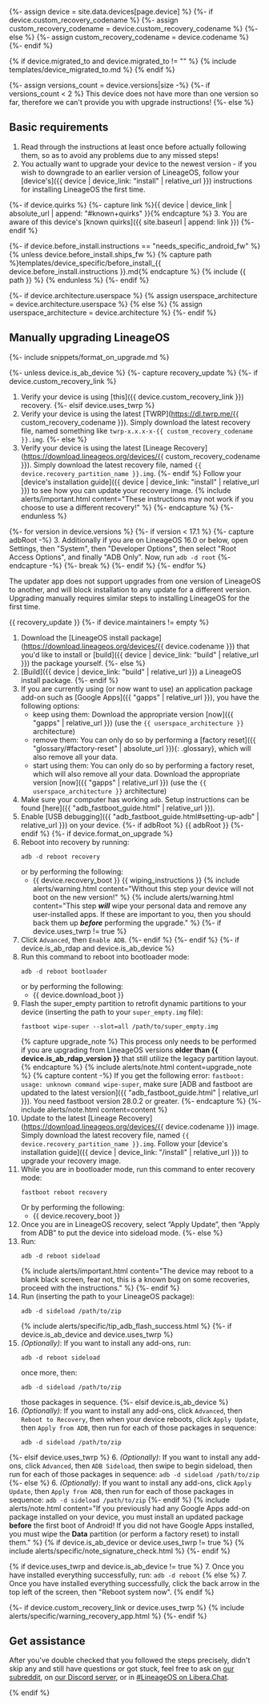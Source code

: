 {%- assign device = site.data.devices[page.device] %}
{%- if device.custom_recovery_codename %}
{%- assign custom_recovery_codename = device.custom_recovery_codename %}
{%- else %}
{%- assign custom_recovery_codename = device.codename %}
{%- endif %}

{% if device.migrated_to and device.migrated_to != "" %}
{% include templates/device_migrated_to.md %}
{% endif %}

{%- assign versions_count = device.versions|size -%}
{%- if versions_count < 2 %}
This device does not have more than one version so far, therefore we can't provide you with upgrade instructions!
{%- else %}

## Basic requirements

1. Read through the instructions at least once before actually following them, so as to avoid any problems due to any missed steps!
2. You actually want to upgrade your device to the newest version - if you wish to downgrade to an earlier version of LineageOS, follow your [device's]({{ device | device_link: "install" | relative_url }}) instructions for installing LineageOS the first time.

{%- if device.quirks %}
{%- capture link %}{{ device | device_link | absolute_url | append: "#known+quirks" }}{% endcapture %}
3. You are aware of this device's [known quirks]({{ site.baseurl | append: link }})
{%- endif %}

{%- if device.before_install.instructions == "needs_specific_android_fw" %}
{% unless device.before_install.ships_fw %}
{% capture path %}templates/device_specific/before_install_{{ device.before_install.instructions }}.md{% endcapture %}
{% include {{ path }} %}
{% endunless %}
{%- endif %}

{%- if device.architecture.userspace %}
{% assign userspace_architecture = device.architecture.userspace %}
{% else %}
{% assign userspace_architecture = device.architecture %}
{%- endif %}

## Manually upgrading LineageOS

{%- include snippets/format_on_upgrade.md %}

{%- unless device.is_ab_device %}
{%- capture recovery_update %}
{%- if device.custom_recovery_link %}
1. Verify your device is using [this]({{ device.custom_recovery_link }}) recovery.
{%- elsif device.uses_twrp %}
1. Verify your device is using the latest [TWRP](https://dl.twrp.me/{{ custom_recovery_codename }}). Simply download the latest recovery file, named something like `twrp-x.x.x-x-{{ custom_recovery_codename }}.img`.
{%- else %}
1. Verify your device is using the latest [Lineage Recovery](https://download.lineageos.org/devices/{{ custom_recovery_codename }}). Simply download the latest recovery file, named `{{ device.recovery_partition_name }}.img`.
{%- endif %}
Follow your [device's installation guide]({{ device | device_link: "install" | relative_url }}) to see how you can update your recovery image.
    {% include alerts/important.html content="These instructions may not work if you choose to use a different recovery!" %}
{%- endcapture %}
{%- endunless %}

{%- for version in device.versions %}
{%- if version < 17.1 %}
{%- capture adbRoot -%}
3. Additionally if you are on LineageOS 16.0 or below, open Settings, then "System", then "Developer Options", then select "Root Access Options", and finally "ADB Only". Now, run `adb -d root`
{%- endcapture -%}
{%- break %}
{%- endif %}
{%- endfor %}

The updater app does not support upgrades from one version of LineageOS to another, and will block installation to any update for a different version. Upgrading manually requires similar steps to installing LineageOS for the first time.

{{ recovery_update }}
{%- if device.maintainers != empty %}
1. Download the [LineageOS install package](https://download.lineageos.org/devices/{{ device.codename }}) that you'd like to install or [build]({{ device | device_link: "build" | relative_url }}) the package yourself.
{%- else %}
1. [Build]({{ device | device_link: "build" | relative_url }}) a LineageOS install package.
{%- endif %}
2. If you are currently using (or now want to use) an application package add-on such as [Google Apps]({{ "gapps" | relative_url }}), you have the following options:
    - keep using them: Download the appropriate version [now]({{ "gapps" | relative_url }}) (use the `{{ userspace_architecture }}` architecture)
    - remove them: You can only do so by performing a [factory reset]({{ "glossary/#factory-reset" | absolute_url }}){: .glossary}, which will also remove all your data.
    - start using them: You can only do so by performing a factory reset, which will also remove all your data. Download the appropriate version [now]({{ "gapps" | relative_url }}) (use the `{{ userspace_architecture }}` architecture)
3. Make sure your computer has working `adb`. Setup instructions can be found [here]({{ "adb_fastboot_guide.html" | relative_url }}).
4. Enable [USB debugging]({{ "adb_fastboot_guide.html#setting-up-adb" | relative_url }}) on your device.
{%- if adbRoot %}
{{ adbRoot }}
{%- endif %}
{%- if device.format_on_upgrade %}
4. Reboot into recovery by running:
    ```
    adb -d reboot recovery
    ```
    or by performing the following:
    * {{ device.recovery_boot }}
{{ wiping_instructions }}
    {% include alerts/warning.html content="Without this step your device will not boot on the new version!" %}
    {% include alerts/warning.html content="This step ***will*** wipe your personal data and remove any user-installed apps. If these are important to you, then you should back them up ***before*** performing the upgrade." %}
{%- if device.uses_twrp != true %}
6. Click `Advanced`, then `Enable ADB`.
{%- endif %}
{%- endif %}
{%- if device.is_ab_rdap and device.is_ab_device %}
4. Run this command to reboot into bootloader mode:
    ```
    adb -d reboot bootloader
    ```
    or by performing the following:
    * {{ device.download_boot }}
5. Flash the super_empty partition to retrofit dynamic partitions to your device (inserting the path to your `super_empty.img` file):
    ```
    fastboot wipe-super --slot=all /path/to/super_empty.img
    ```
    {% capture upgrade_note %}
    This process only needs to be performed if you are upgrading from LineageOS versions **older than {{ device.is_ab_rdap_version }}** that still utilize the legacy partition layout.
    {% endcapture %}
    {% include alerts/note.html content=upgrade_note %}
    {% capture content -%}
    If you get the following error: `fastboot: usage: unknown command wipe-super`, make sure [ADB and fastboot are updated to the latest version]({{ "adb_fastboot_guide.html" | relative_url }}). You need fastboot version 28.0.2 or greater.
    {%- endcapture %}
    {%- include alerts/note.html content=content %}
7. Update to the latest [Lineage Recovery](https://download.lineageos.org/devices/{{ device.codename }}) image. Simply download the latest recovery file, named `{{ device.recovery_partition_name }}.img`.
Follow your [device's installation guide]({{ device | device_link: "/install" | relative_url }}) to upgrade your recovery image.
8. While you are in bootloader mode, run this command to enter recovery mode:
    ```
    fastboot reboot recovery
    ```
    Or by performing the following:
    * {{ device.recovery_boot }}
9. Once you are in LineageOS recovery, select “Apply Update”, then “Apply from ADB” to put the device into sideload mode.
{%- else %}
4. Run:
    ```
    adb -d reboot sideload
    ```
    {% include alerts/important.html content="The device may reboot to a blank black screen, fear not, this is a known bug on some recoveries, proceed with the instructions." %}
{%- endif %}
5. Run (inserting the path to your LineageOS package):
    ```
    adb -d sideload /path/to/zip
    ```
    {% include alerts/specific/tip_adb_flash_success.html %}
{%- if device.is_ab_device and device.uses_twrp %}
6. _(Optionally)_: If you want to install any add-ons, run:
    ```
    adb -d reboot sideload
    ```
    once more, then:
    ```
    adb -d sideload /path/to/zip
    ```
    those packages in sequence.
{%- elsif device.is_ab_device %}
6. _(Optionally)_: If you want to install any add-ons, click `Advanced`, then `Reboot to Recovery`, then when your device reboots, click `Apply Update`, then `Apply from ADB`, then run for each of those packages in sequence:
    ```
    adb -d sideload /path/to/zip
    ```
{%- elsif device.uses_twrp %}
6. _(Optionally)_: If you want to install any add-ons, click `Advanced`, then `ADB Sideload`, then swipe to begin sideload, then run for each of those packages in sequence:
    ```
    adb -d sideload /path/to/zip
    ```
{%- else %}
6. _(Optionally)_: If you want to install any add-ons, click `Apply Update`, then `Apply from ADB`, then run for each of those packages in sequence:
    ```
    adb -d sideload /path/to/zip
    ```
{%- endif %}
    {% include alerts/note.html content="If you previously had any Google Apps add-on package installed on your device, you must install an updated package **before** the first boot of Android! If you did not have Google Apps installed, you must wipe the **Data** partition (or perform a factory reset) to install them." %}
{% if device.is_ab_device or device.uses_twrp != true %}
    {% include alerts/specific/note_signature_check.html %}
{%- endif %}

{% if device.uses_twrp and device.is_ab_device != true %}
7. Once you have installed everything successfully, run:
    ```
    adb -d reboot
    ```
{% else %}
7. Once you have installed everything successfully, click the back arrow in the top left of the screen, then "Reboot system now".
{% endif %}

{%- if device.custom_recovery_link or device.uses_twrp %}
{% include alerts/specific/warning_recovery_app.html %}
{%- endif %}

## Get assistance

After you've double checked that you followed the steps precisely, didn't skip any and still have questions or got stuck, feel free to ask on [our subreddit](https://reddit.com/r/LineageOS), on [our Discord server](https://discord.gg/gD6DMtf), or in
[#LineageOS on Libera.Chat](https://web.libera.chat/gamja/?channel=#lineageos).

{% endif %}
